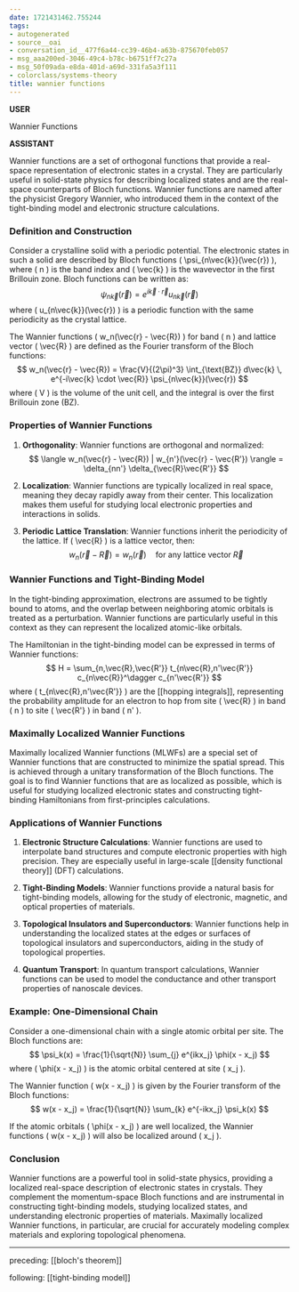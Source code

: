 ```yaml
---
date: 1721431462.755244
tags:
- autogenerated
- source__oai
- conversation_id__477f6a44-cc39-46b4-a63b-875670feb057
- msg_aaa200ed-3046-49c4-b78c-b6751ff7c27a
- msg_50f09ada-e8da-401d-a69d-331fa5a3f111
- colorclass/systems-theory
title: wannier functions
---
```


**USER**

Wannier Functions


**ASSISTANT**

Wannier functions are a set of orthogonal functions that provide a real-space representation of electronic states in a crystal. They are particularly useful in solid-state physics for describing localized states and are the real-space counterparts of Bloch functions. Wannier functions are named after the physicist Gregory Wannier, who introduced them in the context of the tight-binding model and electronic structure calculations.

### Definition and Construction

Consider a crystalline solid with a periodic potential. The electronic states in such a solid are described by Bloch functions \( \psi_{n\vec{k}}(\vec{r}) \), where \( n \) is the band index and \( \vec{k} \) is the wavevector in the first Brillouin zone. Bloch functions can be written as:
$$
\psi_{n\vec{k}}(\vec{r}) = e^{i\vec{k} \cdot \vec{r}} u_{n\vec{k}}(\vec{r})
$$
where \( u_{n\vec{k}}(\vec{r}) \) is a periodic function with the same periodicity as the crystal lattice.

The Wannier functions \( w_n(\vec{r} - \vec{R}) \) for band \( n \) and lattice vector \( \vec{R} \) are defined as the Fourier transform of the Bloch functions:
$$
w_n(\vec{r} - \vec{R}) = \frac{V}{(2\pi)^3} \int_{\text{BZ}} d\vec{k} \, e^{-i\vec{k} \cdot \vec{R}} \psi_{n\vec{k}}(\vec{r})
$$
where \( V \) is the volume of the unit cell, and the integral is over the first Brillouin zone (BZ).

### Properties of Wannier Functions

1. **Orthogonality**:
   Wannier functions are orthogonal and normalized:
   $$ 
   \langle w_n(\vec{r} - \vec{R}) | w_{n'}(\vec{r} - \vec{R'}) \rangle = \delta_{nn'} \delta_{\vec{R}\vec{R'}}
   $$

2. **Localization**:
   Wannier functions are typically localized in real space, meaning they decay rapidly away from their center. This localization makes them useful for studying local electronic properties and interactions in solids.

3. **Periodic Lattice Translation**:
   Wannier functions inherit the periodicity of the lattice. If \( \vec{R} \) is a lattice vector, then:
   $$ 
   w_n(\vec{r} - \vec{R}) = w_n(\vec{r}) \quad \text{for any lattice vector} \; \vec{R}
   $$

### Wannier Functions and Tight-Binding Model

In the tight-binding approximation, electrons are assumed to be tightly bound to atoms, and the overlap between neighboring atomic orbitals is treated as a perturbation. Wannier functions are particularly useful in this context as they can represent the localized atomic-like orbitals.

The Hamiltonian in the tight-binding model can be expressed in terms of Wannier functions:
$$
H = \sum_{n,\vec{R},\vec{R'}} t_{n\vec{R},n'\vec{R'}} c_{n\vec{R}}^\dagger c_{n'\vec{R'}}
$$
where \( t_{n\vec{R},n'\vec{R'}} \) are the [[hopping integrals]], representing the probability amplitude for an electron to hop from site \( \vec{R} \) in band \( n \) to site \( \vec{R'} \) in band \( n' \).

### Maximally Localized Wannier Functions

Maximally localized Wannier functions (MLWFs) are a special set of Wannier functions that are constructed to minimize the spatial spread. This is achieved through a unitary transformation of the Bloch functions. The goal is to find Wannier functions that are as localized as possible, which is useful for studying localized electronic states and constructing tight-binding Hamiltonians from first-principles calculations.

### Applications of Wannier Functions

1. **Electronic Structure Calculations**:
   Wannier functions are used to interpolate band structures and compute electronic properties with high precision. They are especially useful in large-scale [[density functional theory]] (DFT) calculations.

2. **Tight-Binding Models**:
   Wannier functions provide a natural basis for tight-binding models, allowing for the study of electronic, magnetic, and optical properties of materials.

3. **Topological Insulators and Superconductors**:
   Wannier functions help in understanding the localized states at the edges or surfaces of topological insulators and superconductors, aiding in the study of topological properties.

4. **Quantum Transport**:
   In quantum transport calculations, Wannier functions can be used to model the conductance and other transport properties of nanoscale devices.

### Example: One-Dimensional Chain

Consider a one-dimensional chain with a single atomic orbital per site. The Bloch functions are:
$$
\psi_k(x) = \frac{1}{\sqrt{N}} \sum_{j} e^{ikx_j} \phi(x - x_j)
$$
where \( \phi(x - x_j) \) is the atomic orbital centered at site \( x_j \).

The Wannier function \( w(x - x_j) \) is given by the Fourier transform of the Bloch functions:
$$
w(x - x_j) = \frac{1}{\sqrt{N}} \sum_{k} e^{-ikx_j} \psi_k(x)
$$

If the atomic orbitals \( \phi(x - x_j) \) are well localized, the Wannier functions \( w(x - x_j) \) will also be localized around \( x_j \).

### Conclusion

Wannier functions are a powerful tool in solid-state physics, providing a localized real-space description of electronic states in crystals. They complement the momentum-space Bloch functions and are instrumental in constructing tight-binding models, studying localized states, and understanding electronic properties of materials. Maximally localized Wannier functions, in particular, are crucial for accurately modeling complex materials and exploring topological phenomena.


---

preceding: [[bloch's theorem]]  


following: [[tight-binding model]]